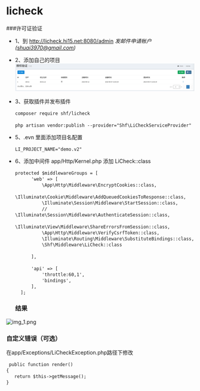 # licheck

###许可证验证

* 1、到 http://licheck.hi15.net:8080/admin *发邮件申请帐户(shuai3970@gmail.com)*
* 2、添加自己的项目
  ![img.png](img.png)
* 3、获取插件并发布插件
  ```
  composer require shf/licheck

  php artisan vendor:publish --provider="Shf\LiCheckServiceProvider"
    ```
* 5、.evn 里面添加项目名配置
  ``` 
  LI_PROJECT_NAME="demo.v2" 
  ```
  
* 6、添加中间件 app/Http/Kernel.php 添加 LiCheck::class
  ```
  protected $middlewareGroups = [
        'web' => [
            \App\Http\Middleware\EncryptCookies::class,
            \Illuminate\Cookie\Middleware\AddQueuedCookiesToResponse::class,
            \Illuminate\Session\Middleware\StartSession::class,
            // \Illuminate\Session\Middleware\AuthenticateSession::class,
            \Illuminate\View\Middleware\ShareErrorsFromSession::class,
            \App\Http\Middleware\VerifyCsrfToken::class,
            \Illuminate\Routing\Middleware\SubstituteBindings::class,
            \Shf\Middleware\LiCheck::class

        ],

        'api' => [
            'throttle:60,1',
            'bindings',
        ],
    ];
  ```
  ### 结果
![img_1.png](img_1.png)
### 自定义错误（可选）

在app/Exceptions/LiCheckException.php路径下修改

```
 public function render()
{
   return $this->getMessage();
}
```


   
